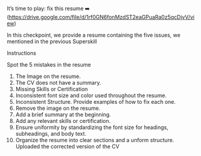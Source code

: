 
It’s time to play: fix this resume  ➡️ (https://drive.google.com/file/d/1rf0GN6fonMzdST2eaGPuaRa0z5qcDjvV/view) 
 

In this checkpoint, we provide a resume containing the five issues, we mentioned in the previous Superskill

Instructions

Spot the 5 mistakes in the resume
 1. The Image on the resume.
 2. The CV does not have a summary.
 3. Missing Skills or Certification
 4. Inconsistent font size and color used throughout the resume.
 5. Inconsistent Structure.
Provide examples of how to fix each one.
 1. Remove the image on the resume.
 2. Add a brief summary at the beginning.
 3. Add any relevant skills or certification.
 4. Ensure uniformity by standardizing the font size for headings,  subheadings, and body text.
 5. Organize the resume into clear sections and a unform structure.
Uploaded the corrected version of the CV